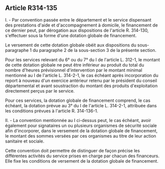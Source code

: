 ## Article R314-135

I. - Par convention passée entre le département et le service dispensant des prestations d'aide et
d'accompagnement à domicile, le financement de ce dernier peut, par dérogation aux dispositions de l'article
R. 314-130, s'effectuer sous la forme d'une dotation globale de financement.

Le versement de cette dotation globale obéit aux dispositions du sous-paragraphe 1 du paragraphe 2 de la
sous-section 3 de la présente section.

Pour les services relevant du 6° ou du 7° du I de l'article L. 312-1, le montant de cette dotation globale ne
peut être inférieur au produit du total du nombre d'heures prévisionnel d'intervention par le montant minimal
mentionné au I de l'article L. 314-2-1, le cas échéant après incorporation du report à nouveau d'un exercice
antérieur retenu par le président du conseil départemental et avant soustraction du montant des produits
d'exploitation directement perçus par le service.

Pour ces services, la dotation globale de financement comprend, le cas échéant, la dotation prévue au 3° du I
de l'article L. 314-2-1, attribuée dans les conditions prévues à l'article R. 314-136-1.

II. - La convention mentionnée au I ci-dessus peut, le cas échéant, avoir également pour signataires un
ou plusieurs organismes de sécurité sociale afin d'incorporer, dans le versement de la dotation globale de
financement, le montant des sommes versées par ces organismes au titre de leur action sanitaire et sociale.

Cette convention doit permettre de distinguer de façon précise les différentes activités du service prises
en charge par chacun des financeurs. Elle fixe les conditions de versement de la dotation globale de
financement.


